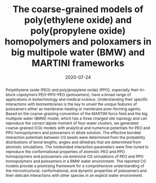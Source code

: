 ---
title: "The coarse-grained models of poly(ethylene oxide) and  poly(propylene oxide) homopolymers and poloxamers in big multipole water  (BMW) and MARTINI frameworks"
authors:
- Su-Min Ma
- Li Zhao
- Yong-Lei Wang
- You-Liang Zhu
- Zhong-Yuan Lu
date: "2020-07-24"
doi: "10.1039/D0CP01006E"
publication_types: ["期刊文章"]
publication: "Physical Chemistry Chemical Physics"
publication_short: "Phys. Chem. Chem. Phys."
abstract: "<!--more-->
Polyethylene oxide (PEO) and poly(propylene oxide) (PPO),  especially their tri-block copolymers PEO–PPO–PEO (poloxamers), have a  broad range of applications in biotechnology and medical science.  Understanding their specific interactions with biomembranes is the key  to unveil the unique features of poloxamers either as membrane-healing  or membrane pore-forming agents. Based on the coarse-graining convention  of the MARTINI force field and the big multipole water (BMW) model,  which has a three charged site topology and can reproduce the correct  dipole moment of four-water clusters, we generated coarse-grained (CG)  models with analytical and numerical potentials for PEO and PPO  homopolymers and poloxamers in dilute solution. The effective bonded  interaction potentials between CG beads were determined from the  probability distributions of bond lengths, angles and dihedrals that are  determined from atomistic simulations. The nonbonded interaction  parameters were fine-tuned to reproduce the conformational properties of  atomistic PEO and PPO homopolymers and poloxamers via extensive CG  simulations of PEO and PPO homopolymers and poloxamers in a BMW water  environment. The reported CG models provide a promising framework for a  comprehensive understanding of the microstructural, conformational, and  dynamic properties of poloxamers and their delicate interactions with  other species in an explicit water environment."
url_pdf: "https://pubs.rsc.org/en/content/articlelanding/2020/cp/d0cp01006e"
---